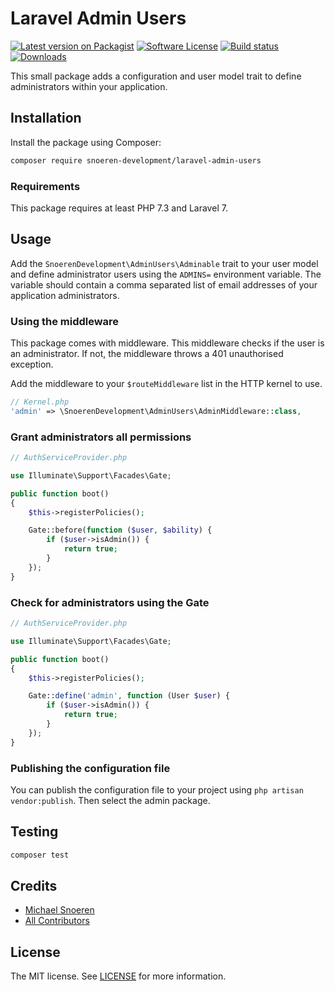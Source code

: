 # Laravel Admin Users
[![Latest version on Packagist](https://img.shields.io/packagist/v/snoeren-development/laravel-admin-users.svg?style=flat-square)](https://packagist.org/packages/snoeren-development/laravel-admin-users)
[![Software License](https://img.shields.io/github/license/snoeren-development/laravel-admin-users?style=flat-square)](LICENSE)
[![Build status](https://img.shields.io/github/workflow/status/snoeren-development/laravel-admin-users/PHP%20Tests?style=flat-square)](https://github.com/snoeren-development/laravel-admin-users/actions)
[![Downloads](https://img.shields.io/packagist/dt/snoeren-development/laravel-admin-users?style=flat-square)](https://packagist.org/packages/snoeren-development/laravel-admin-users)

This small package adds a configuration and user model trait to define
administrators within your application.

## Installation
Install the package using Composer:
```bash
composer require snoeren-development/laravel-admin-users
```

### Requirements
This package requires at least PHP 7.3 and Laravel 7.

## Usage
Add the `SnoerenDevelopment\AdminUsers\Adminable` trait to your user model and
define administrator users using the `ADMINS=` environment variable. The variable
should contain a comma separated list of email addresses of your application
administrators.

### Using the middleware
This package comes with middleware. This middleware checks if the user is an
administrator. If not, the middleware throws a 401 unauthorised exception.

Add the middleware to your `$routeMiddleware` list in the HTTP kernel to use.
```php
// Kernel.php
'admin' => \SnoerenDevelopment\AdminUsers\AdminMiddleware::class,
```

### Grant administrators all permissions
```php
// AuthServiceProvider.php

use Illuminate\Support\Facades\Gate;

public function boot()
{
    $this->registerPolicies();

    Gate::before(function ($user, $ability) {
        if ($user->isAdmin()) {
            return true;
        }
    });
}
```

### Check for administrators using the Gate
```php
// AuthServiceProvider.php

use Illuminate\Support\Facades\Gate;

public function boot()
{
    $this->registerPolicies();

    Gate::define('admin', function (User $user) {
        if ($user->isAdmin()) {
            return true;
        }
    });
}
```

### Publishing the configuration file
You can publish the configuration file to your project using
`php artisan vendor:publish`. Then select the admin package.

## Testing
```bash
composer test
```

## Credits
- [Michael Snoeren](https://github.com/MSnoeren)
- [All Contributors](https://github.com/snoeren-development/laravel-admin-users/graphs/contributors)

## License
The MIT license. See [LICENSE](LICENSE) for more information.
